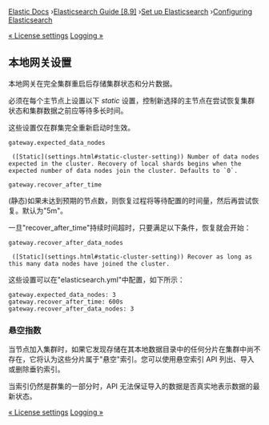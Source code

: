 

[Elastic Docs](/guide/) ›[Elasticsearch Guide [8.9]](index.md) ›[Set up
Elasticsearch](setup.md) ›[Configuring Elasticsearch](settings.md)

[« License settings](license-settings.md) [Logging »](logging.md)

## 本地网关设置

本地网关在完全集群重启后存储集群状态和分片数据。

必须在每个主节点上设置以下 _static_ 设置，控制新选择的主节点在尝试恢复集群状态和集群数据之前应等待多长时间。

这些设置仅在群集完全重新启动时生效。

`gateway.expected_data_nodes`

     ([Static](settings.html#static-cluster-setting)) Number of data nodes expected in the cluster. Recovery of local shards begins when the expected number of data nodes join the cluster. Defaults to `0`. 
`gateway.recover_after_time`

    

(静态)如果未达到预期的节点数，则恢复过程将等待配置的时间量，然后再尝试恢复。默认为"5m"。

一旦"recover_after_time"持续时间超时，只要满足以下条件，恢复就会开始：

`gateway.recover_after_data_nodes`

     ([Static](settings.html#static-cluster-setting)) Recover as long as this many data nodes have joined the cluster. 

这些设置可以在"elasticsearch.yml"中配置，如下所示：

    
    
    gateway.expected_data_nodes: 3
    gateway.recover_after_time: 600s
    gateway.recover_after_data_nodes: 3

### 悬空指数

当节点加入集群时，如果它发现存储在其本地数据目录中的任何分片在集群中尚不存在，它将认为这些分片属于"悬空"索引。您可以使用悬空索引 API 列出、导入或删除垂钓索引。

当索引仍然是群集的一部分时，API 无法保证导入的数据是否真实地表示数据的最新状态。

[« License settings](license-settings.md) [Logging »](logging.md)
